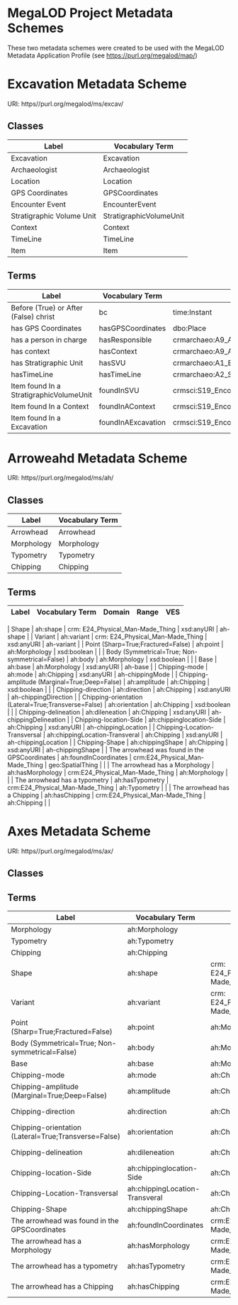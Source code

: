 # MegaLOD Project Metadata Schemes
These two metadata schemes were created to be used with the MegaLOD Metadata Application Profile (see https://purl.org/megalod/map/)

# Excavation Metadata Scheme
URI: https//purl.org/megalod/ms/excav/

## Classes

| Label                                   | Vocabulary Term         | 
|-----------------------------------------|-------------------------|
| Excavation                              | Excavation              |                                        
| Archaeologist                           | Archaeologist           |                                
| Location                                | Location                |                              
| GPS Coordinates                         | GPSCoordinates          |                      
| Encounter Event                         | EncounterEvent          |                                        
| Stratigraphic Volume Unit               | StratigraphicVolumeUnit |                                       
| Context                                 | Context                 |                                       
| TimeLine                                | TimeLine                |
| Item                                    | Item                    |    



## Terms
| Label                                   | Vocabulary Term         | Domain                             |Range |
|-----------------------------------------|-------------------------|------------------------------------|------|
| Before (True) or After (False) christ   | bc                | time:Instant                             | xsd:boolean                              |
| has GPS Coordinates                     | hasGPSCoordinates | dbo:Place                                | geo:SpatialThing                         |
| has a person in charge                  | hasResponsible       | crmarchaeo:A9_Archaeological_Excavation  | excav:Archaeologist                      |
| has context                             | hasContext           | crmarchaeo:A9_Archaeological_Excavation  | crmarchaeo:A1_Excavation_Processing_Unit |
| has Stratigraphic Unit                  | hasSVU               | crmarchaeo:A1_Excavation_Processing_Unit | crmarchaeo:A2_Stratigraphic_Volume_Unit  |
| hasTimeLine                             | hasTimeLine          | crmarchaeo:A2_Stratigraphic_Volume_Unit  | time:TemporalEntity                      |
| Item found In a StratigraphicVolumeUnit | foundInSVU           | crmsci:S19_Encounter_Event               | crmarchaeo:A2_Stratigraphic_Volume_Unit  |
| Item found In a Context                 | foundInAContext      | crmsci:S19_Encounter_Event               | crmarchaeo:A1_Excavation_Processing_Unit |
| Item found In a Excavation              | foundInAExcavation   | crmsci:S19_Encounter_Event               | crmarchaeo:A9_Archaeological_Excavation  |


# Arroweahd Metadata Scheme
URI: https//purl.org/megalod/ms/ah/

## Classes
| Label                                   | Vocabulary Term         | 
|-----------------------------------------|-------------------------|
| Arrowhead                                | Arrowhead              |
| Morphology                                           | Morphology                  |       
| Typometry                                            | Typometry                   |      
| Chipping                                             | Chipping                    |     




## Terms
| Label                                                | Vocabulary Term                | Domain                           | Range            | VES                    |
|------------------------------------------------------|--------------------------------|----------------------------------|------------------|------------------------|

| Shape                                                | ah:shape                       | crm: E24_Physical_Man-Made_Thing | xsd:anyURI       | ah-shape               |
| Variant                                              | ah:variant                     | crm: E24_Physical_Man-Made_Thing | xsd:anyURI       | ah-variant             |
| Point (Sharp=True;Fractured=False)                                               | ah:point                       | ah:Morphology                    | xsd:boolean      |                        |
| Body (Symmetrical=True; Non-symmetrical=False)                                                | ah:body                        | ah:Morphology                    | xsd:boolean      |                        |
| Base                                                 | ah:base                        | ah:Morphology                    | xsd:anyURI       | ah-base                |
| Chipping-mode                                        | ah:mode                        | ah:Chipping                      | xsd:anyURI       | ah-chippingMode        |
| Chipping-amplitude (Marginal=True;Deep=False)        | ah:amplitude                   | ah:Chipping                      | xsd:boolean      |                        |
| Chipping-direction                                   | ah:direction                   | ah:Chipping                      | xsd:anyURI       | ah-chippingDirection   |
| Chipping-orientation (Lateral=True;Transverse=False) | ah:orientation                 | ah:Chipping                      | xsd:boolean      |                       |
| Chipping-delineation                                 | ah:dileneation                 | ah:Chipping                      | xsd:anyURI       | ah-chippingDelineation |
| Chipping-location-Side                               | ah:chippinglocation-Side       | ah:Chipping                      | xsd:anyURI       | ah-chippingLocation    |
| Chipping-Location-Transversal                        | ah:chippingLocation-Transveral | ah:Chipping                      | xsd:anyURI       | ah-chippingLocation    |
| Chipping-Shape                                       | ah:chippingShape               | ah:Chipping                      | xsd:anyURI       | ah-chippingShape       |
| The arrowhead was found in the GPSCoordinates        | ah:foundInCoordinates          | crm:E24_Physical_Man-Made_Thing  | geo:SpatialThing |                        |
| The arrowhead has a Morphology                       | ah:hasMorphology               | crm:E24_Physical_Man-Made_Thing  | ah:Morphology    |                        |
| The arrowhead has a typometry                        | ah:hasTypometry                | crm:E24_Physical_Man-Made_Thing  | ah:Typometry     |                        |
| The arrowhead has a Chipping                         | ah:hasChipping                 | crm:E24_Physical_Man-Made_Thing  | ah:Chipping      | |

# Axes Metadata Scheme
URI: https//purl.org/megalod/ms/ax/

## Classes

## Terms
| Label                                                | Vocabulary Term                | Domain                           | Range            | VES                    |
|------------------------------------------------------|--------------------------------|----------------------------------|------------------|------------------------|
| Morphology                                           | ah:Morphology                  |                                  |                  |                        |
| Typometry                                            | ah:Typometry                   |                                  |                  |                        |
| Chipping                                             | ah:Chipping                    |                                  |                  |                        |
| Shape                                                | ah:shape                       | crm: E24_Physical_Man-Made_Thing | xsd:anyURI       | ah-shape               |
| Variant                                              | ah:variant                     | crm: E24_Physical_Man-Made_Thing | xsd:anyURI       | ah-variant             |
| Point (Sharp=True;Fractured=False)                                               | ah:point                       | ah:Morphology                    | xsd:boolean      |                        |
| Body (Symmetrical=True; Non-symmetrical=False)                                                | ah:body                        | ah:Morphology                    | xsd:boolean      |                        |
| Base                                                 | ah:base                        | ah:Morphology                    | xsd:anyURI       | ah-base                |
| Chipping-mode                                        | ah:mode                        | ah:Chipping                      | xsd:anyURI       | ah-chippingMode        |
| Chipping-amplitude (Marginal=True;Deep=False)        | ah:amplitude                   | ah:Chipping                      | xsd:boolean      |                        |
| Chipping-direction                                   | ah:direction                   | ah:Chipping                      | xsd:anyURI       | ah-chippingDirection   |
| Chipping-orientation (Lateral=True;Transverse=False) | ah:orientation                 | ah:Chipping                      | xsd:boolean      |                       |
| Chipping-delineation                                 | ah:dileneation                 | ah:Chipping                      | xsd:anyURI       | ah-chippingDelineation |
| Chipping-location-Side                               | ah:chippinglocation-Side       | ah:Chipping                      | xsd:anyURI       | ah-chippingLocation    |
| Chipping-Location-Transversal                        | ah:chippingLocation-Transveral | ah:Chipping                      | xsd:anyURI       | ah-chippingLocation    |
| Chipping-Shape                                       | ah:chippingShape               | ah:Chipping                      | xsd:anyURI       | ah-chippingShape       |
| The arrowhead was found in the GPSCoordinates        | ah:foundInCoordinates          | crm:E24_Physical_Man-Made_Thing  | geo:SpatialThing |                        |
| The arrowhead has a Morphology                       | ah:hasMorphology               | crm:E24_Physical_Man-Made_Thing  | ah:Morphology    |                        |
| The arrowhead has a typometry                        | ah:hasTypometry                | crm:E24_Physical_Man-Made_Thing  | ah:Typometry     |                        |
| The arrowhead has a Chipping                         | ah:hasChipping                 | crm:E24_Physical_Man-Made_Thing  | ah:Chipping      | |
